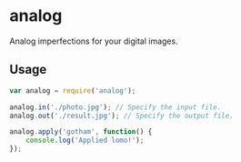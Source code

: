 analog
======

Analog imperfections for your digital images.

## Usage

```javascript
var analog = require('analog');

analog.in('./photo.jpg'); // Specify the input file.
analog.out('./result.jpg'); // Specify the output file.

analog.apply('gotham', function() {
    console.log('Applied lomo!');
});
```
